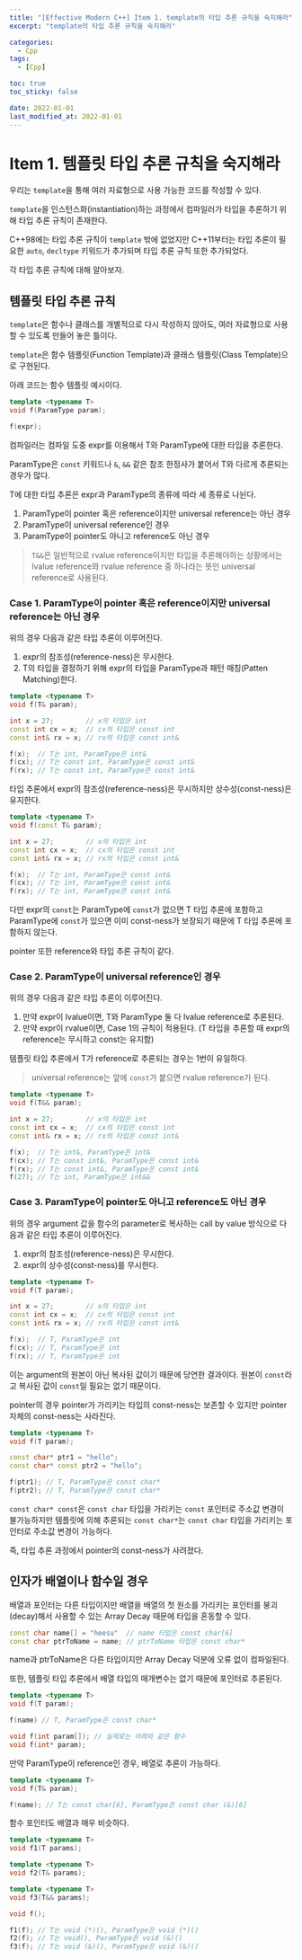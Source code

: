 ```yaml
---
title: "[Effective Modern C++] Item 1. template의 타입 추론 규칙을 숙지해라"
excerpt: "template의 타입 추론 규칙을 숙지해라"

categories:
  - Cpp
tags:
  - [Cpp]

toc: true
toc_sticky: false

date: 2022-01-01
last_modified_at: 2022-01-01
---
```


# Item 1. 템플릿 타입 추론 규칙을 숙지해라

우리는 `template`을 통해 여러 자료형으로 사용 가능한 코드를 작성할 수 있다.

`template`을 인스턴스화(instantiation)하는 과정에서 컴파일러가 타입을 추론하기 위해 타입 추론 규칙이 존재한다.

C++98에는 타입 추론 규칙이 `template` 밖에 없었지만 C++11부터는 타입 추론이 필요한 `auto`, `decltype` 키워드가 추가되며 타입 추론 규칙 또한 추가되었다.

각 타입 추론 규칙에 대해 알아보자.

## 템플릿 타입 추론 규칙

`template`은 함수나 클래스를 개별적으로 다시 작성하지 않아도, 여러 자료형으로 사용할 수 있도록 만들어 놓은 틀이다.

`template`은 함수 템플릿(Function Template)과 클래스 템플릿(Class Template)으로 구현된다.

아래 코드는 함수 템플릿 예시이다.

```c++
template <typename T>
void f(ParamType param);

f(expr);
```

컴파일러는 컴파일 도중 expr를 이용해서 T와 ParamType에 대한 타입을 추론한다.

ParamType은 `const` 키워드나 `&`, `&&` 같은 참조 한정사가 붙어서 T와 다르게 추론되는 경우가 많다.

T에 대한 타입 추론은 expr과 ParamType의 종류에 따라 세 종류로 나뉜다.

1. ParamType이 pointer 혹은 reference이지만 universal reference는 아닌 경우
2. ParamType이 universal reference인 경우
3. ParamType이 pointer도 아니고 reference도 아닌 경우

> `T&&`은 일반적으로 rvalue reference이지만 타입을 추론해야하는 상황에서는 lvalue reference와 rvalue reference 중 하나라는 뜻인 universal reference로 사용된다.

### Case 1. ParamType이 pointer 혹은 reference이지만 universal reference는 아닌 경우

위의 경우 다음과 같은 타입 추론이 이루어진다.

1. expr의 참조성(reference-ness)은 무시한다.
2. T의 타입을 결정하기 위해 expr의 타입을 ParamType과 패턴 매칭(Patten Matching)한다.

```c++
template <typename T>
void f(T& param);

int x = 27;        // x의 타입은 int
const int cx = x;  // cx의 타입은 const int
const int& rx = x; // rx의 타입은 const int&

f(x);  // T는 int, ParamType은 int& 
f(cx); // T는 const int, ParamType은 const int& 
f(rx); // T는 const int, ParamType은 const int&
```
타입 추론에서 expr의 참조성(reference-ness)은 무시하지만 상수성(const-ness)은 유지한다.

```c++
template <typename T>
void f(const T& param);

int x = 27;        // x의 타입은 int
const int cx = x;  // cx의 타입은 const int
const int& rx = x; // rx의 타입은 const int&

f(x);  // T는 int, ParamType은 const int& 
f(cx); // T는 int, ParamType은 const int& 
f(rx); // T는 int, ParamType은 const int&
```

다만 expr의 `const`는 ParamType에 `const`가 없으면 T 타입 추론에 포함하고 ParamType에 `const`가 있으면 이미 const-ness가 보장되기 때문에 T 타입 추론에 포함하지 않는다.

pointer 또한 reference와 타입 추론 규칙이 같다.

### Case 2. ParamType이 universal reference인 경우

위의 경우 다음과 같은 타입 추론이 이루어진다.

1. 만약 expr이 lvalue이면, T와 ParamType 둘 다 lvalue reference로 추론된다.  
2. 만약 expr이 rvalue이면, Case 1의 규칙이 적용된다. (T 타입을 추론할 때 expr의 reference는 무시하고 const는 유지함)

템플릿 타입 추론에서 T가 reference로 추론되는 경우는 1번이 유일하다.

> universal reference는 앞에 `const`가 붙으면 rvalue reference가 된다.

```c++
template <typename T>
void f(T&& param);

int x = 27;        // x의 타입은 int
const int cx = x;  // cx의 타입은 const int
const int& rx = x; // rx의 타입은 const int&

f(x);  // T는 int&, ParamType은 int& 
f(cx); // T는 const int&, ParamType은 const int& 
f(rx); // T는 const int&, ParamType은 const int&
f(27); // T는 int, ParamType은 int&&
```

### Case 3. ParamType이 pointer도 아니고 reference도 아닌 경우

위의 경우 argument 값을 함수의 parameter로 복사하는 call by value 방식으로 다음과 같은 타입 추론이 이루어진다.

1. expr의 참조성(reference-ness)은 무시한다.
2. expr의 상수성(const-ness)를 무시한다.

```c++
template <typename T>
void f(T param);

int x = 27;        // x의 타입은 int
const int cx = x;  // cx의 타입은 const int
const int& rx = x; // rx의 타입은 const int&

f(x);  // T, ParamType은 int
f(cx); // T, ParamType은 int 
f(rx); // T, ParamType은 int
```

이는 argument의 원본이 아닌 복사된 값이기 때문에 당연한 결과이다. 원본이 `const`라고 복사된 값이 `const`일 필요는 없기 때문이다.

pointer의 경우 pointer가 가리키는 타입의 const-ness는 보존할 수 있지만 pointer 자체의 const-ness는 사라진다.

```c++
template <typename T>
void f(T param);

const char* ptr1 = "hello";
const char* const ptr2 = "hello";

f(ptr1); // T, ParamType은 const char* 
f(ptr2); // T, ParamType은 const char*
```
`const char* const`은 `const char` 타입을 가리키는 `const` 포인터로 주소값 변경이 불가능하지만 템플릿에 의해 추론되는 `const char*`는 `const char` 타입을 가리키는 포인터로 주소값 변경이 가능하다. 

즉, 타입 추론 과정에서 pointer의 const-ness가 사려졌다.

## 인자가 배열이나 함수일 경우 

배열과 포인터는 다른 타입이지만 배열을 배열의 첫 원소를 가리키는 포인터를 붕괴(decay)해서 사용할 수 있는 Array Decay 때문에 타입을 혼동할 수 있다.

```c++
const char name[] = "heesu"  // name 타입은 const char[6]
const char ptrToName = name; // ptrToName 타입은 const char*
```

name과 ptrToName은 다른 타입이지만 Array Decay 덕분에 오류 없이 컴파일된다.

또한, 템플릿 타입 추론에서 배열 타입의 매개변수는 없기 때문에 포인터로 추론된다.

```c++
template <typename T>
void f(T param);

f(name) // T, ParamType은 const char*
```
```c++
void f(int param[]); // 실제로는 아래와 같은 함수
void f(int* param);
```

만약 ParamType이 reference인 경우, 배열로 추론이 가능하다.

```c++
template <typename T>
void f(T& param);

f(name); // T는 const char[6], ParamType은 const char (&)[6]
```

함수 포인터도 배열과 매우 비슷하다.

```c++
template <typename T>
void f1(T params);

template <typename T>
void f2(T& params);

template <typename T>
void f3(T&& params);

void f();

f1(f); // T는 void (*)(), ParamType은 void (*)()
f2(f); // T는 void(), ParamType은 void (&)()
f3(f); // T는 void (&)(), ParamType은 void (&)()
```

<br>